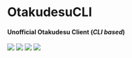 
# OtakudesuCLI
#### Unofficial Otakudesu Client (_CLI based_)
![](https://img.shields.io/github/stars/ardzz/OtakudesuCLI.svg)
![](https://img.shields.io/github/forks/ardzz/OtakudesuCLI.svg)
![](https://img.shields.io/github/issues/ardzz/OtakudesuCLI.svg)
![](https://img.shields.io/badge/PHP-7.4.*-yellow)
